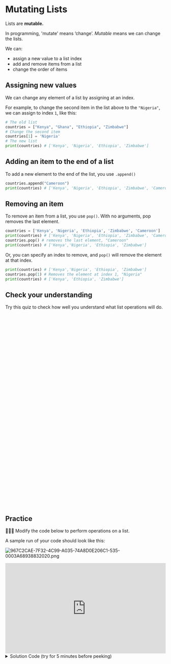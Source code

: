 # Mutating Lists

Lists are **mutable.**

In programming, 'mutate' means ‘change’. _Mutable_ means we can change the lists.

We can:

- assign a new value to a list index
- add and remove items from a list
- change the order of items

## Assigning new values

We can change any element of a list by assigning at an index.

For example, to change the second item in the list above to the `"Nigeria"`, we can assign to index `1`, like this:

```python
# The old list
countries = ["Kenya", "Ghana", "Ethiopia", "Zimbabwe"]
# Change the second item
countries[1] = 'Nigeria'
# The new list
print(countries) # ['Kenya', 'Nigeria', 'Ethiopia', 'Zimbabwe']
```

## Adding an item to the end of a list

To add a new element to the end of the list, you use `.append()`

```python
countries.append("Cameroon")
print(countries) # ['Kenya', 'Nigeria', 'Ethiopia', 'Zimbabwe', 'Cameroon']
```

## Removing an item

To remove an item from a list, you use `pop()`. With no arguments, pop removes the last element.

```python
countries = ['Kenya', 'Nigeria', 'Ethiopia', 'Zimbabwe', 'Cameroon']
print(countries) # ['Kenya', 'Nigeria', 'Ethiopia', 'Zimbabwe', 'Cameroon']
countries.pop() # removes the last element, "Cameroon"
print(countries) # ['Kenya','Nigeria', 'Ethiopia', 'Zimbabwe']
```

Or, you can specify an index to remove, and `pop()` will remove the element at that index.

```python
print(countries) # ['Kenya','Nigeria', 'Ethiopia', 'Zimbabwe']
countries.pop(1) # Removes the element at index 1, "Nigeria"
print(countries) # ['Kenya', 'Ethiopia', 'Zimbabwe']
```

## Check your understanding

Try this quiz to check how well you understand what list operations will do.

<div data-tf-widget="zKMVM3FL" data-tf-medium="snippet" style="width:100%;height:600px;"></div><script src="//embed.typeform.com/next/embed.js"></script>

## Practice

<aside>

👩🏿‍💻 Modify the code below to perform operations on a list.

A sample run of your code should look like this:

![967C2CAE-7F32-4C99-A035-74A8D0E206C1-535-0003A68938832020.png](/future-proof-with-python/lists-and-loops/list-basics/c2cae-7f32-4c99-a035-74a8d0e206c1-535-0003a68938832020.png)

</aside>

<div style="position: relative; padding-bottom: 56.25%; height: 0;"><iframe src="https://replit.com/team/kibo-fpwp6/W42-Mutating-A-List" frameborder="0" webkitallowfullscreen mozallowfullscreen allowfullscreen style="position: absolute; top: 0; left: 0; width: 100%; height: 100%;"></iframe></div>

<details><summary>Solution Code (try for 5 minutes before peeking)</summary>

```python
my_list = [10, 20, 30, 40, 50]
print(my_list)

# Assign the first list item the value 5
my_list[0] = 5
print(my_list)

# Assign the last list item the value 'dog'
my_list[4] = 'dog'
print(my_list)

# Remove the second item in the list
my_list.pop(1)
print(my_list)

# Add another item to the end of the list with value False
my_list.append(False)
print(my_list)

print("The number of items in the list is", len(my_list))
```

</details>
